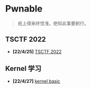 # Pwnable

> 纸上得来终觉浅，绝知此事要躬行。



## TSCTF 2022

- **[22/4/25]** [TSCTF 2022](/pwnable/220425-tsctf2022)

## Kernel 学习

- **[22/4/27]** [kernel basic](/pwnable/220427-kernel-basic)
